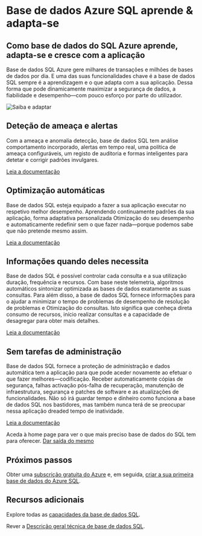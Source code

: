 <properties
   pageTitle="Base de dados Azure SQL aprende e adapta-se"
   description="Saiba como base de dados SQL aprende e adapta-se"
   keywords=""
   services="sql-database"
   documentationCenter=""
   authors="CarlRabeler"
   manager="jhubbard"
   editor=""/>

<tags
   ms.service="sql-database"
   ms.devlang="NA"
   ms.topic="article"
   ms.tgt_pltfrm="NA"
   ms.workload="data-management"
   ms.date="10/13/2016"
   ms.author="carlrab"/>

# <a name="azure-sql-database-learns-amp-adapts"></a>Base de dados Azure SQL aprende &amp; adapta-se


## <a name="how-azure-sql-database-learns-adapts-and-grows-with-your-application"></a>Como base de dados do SQL Azure aprende, adapta-se e cresce com a aplicação

Base de dados SQL Azure gere milhares de transações e milhões de bases de dados por dia. E uma das suas funcionalidades chave é a base de dados SQL sempre é a aprendizagem e o que adapta com a sua aplicação. Dessa forma que pode dinamicamente maximizar a segurança de dados, a fiabilidade e desempenho&mdash;com pouco esforço por parte do utilizador.

![Saiba e adaptar](./media/sql-database-learn-and-adapt/sql-database-learn-and-adapt.png)

## <a name="threat-detection-and-alerts"></a>Deteção de ameaça e alertas  
Com a ameaça e anomalia detecção, base de dados SQL tem análise comportamento incorporado, alertas em tempo real, uma política de ameaça configuráveis, um registo de auditoria e formas inteligentes para detetar e corrigir padrões invulgares.

[Leia a documentação](sql-database-threat-detection-get-started.md)

## <a name="automatic-tuning"></a>Optimização automáticas
Base de dados SQL esteja equipado a fazer a sua aplicação executar no respetivo melhor desempenho. Aprendendo continuamente padrões da sua aplicação, forma adaptativa personalizada Otimização do seu desempenho e automaticamente redefinir sem o que fazer nada&mdash;porque podemos sabe que não pretende mesmo assim.


[Leia a documentação](http://go.microsoft.com/fwlink/?LinkID=787566)

## <a name="insights-when-you-need-them"></a>Informações quando deles necessita
Base de dados SQL é possível controlar cada consulta e a sua utilização duração, frequência e recursos. Com base neste telemetria, algoritmos automáticos sintonizar optimizada as bases de dados exatamente as suas consultas. Para além disso, a base de dados SQL fornece informações para o ajudar a minimizar o tempo de problemas de desempenho de resolução de problemas e Otimização do consultas. Isto significa que conheça direta consumo de recursos, início realizar consultas e a capacidade de desagregar para obter mais detalhes.

[Leia a documentação](http://go.microsoft.com/fwlink/?LinkID=787567)

## <a name="no-administration-required"></a>Sem tarefas de administração
Base de dados SQL fornece a proteção de administração e dados automática tem a aplicação para que pode aceder novamente ao efetuar o que fazer melhores&mdash;codificação. Receber automaticamente cópias de segurança, falhas activação pós-falha de recuperação, manutenção de infraestrutura, segurança e patches de software e as atualizações de funcionalidades. Não só irá guardar tempo e dinheiro como funciona a base de dados SQL nos bastidores, mas também nunca terá de se preocupar nessa aplicação dreaded tempo de inatividade.

[Leia a documentação](http://go.microsoft.com/fwlink/?LinkID=787568)

Aceda à home page para ver o que mais preciso base de dados do SQL tem para oferecer.
[Dar saída do mesmo](https://azure.microsoft.com/services/sql-database/) 

## <a name="next-steps"></a>Próximos passos

Obter uma [subscrição gratuita do Azure](https://azure.microsoft.com/get-started/) e, em seguida, [criar a sua primeira base de dados do Azure SQL](sql-database-get-started.md).

## <a name="additional-resources"></a>Recursos adicionais

Explore todas as [capacidades da base de dados SQL](https://azure.microsoft.com/services/sql-database/).
 
Rever a [Descrição geral técnica de base de dados SQL](sql-database-technical-overview.md).

